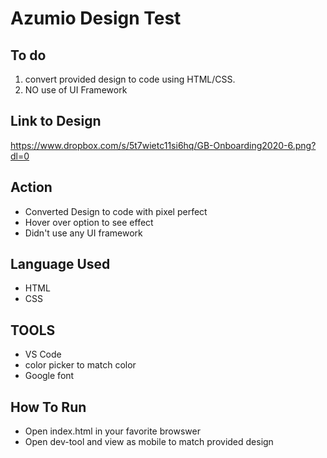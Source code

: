 # Azumio Design Test

## To do

1. convert provided design to code using HTML/CSS.
2. NO use of UI Framework

## Link to Design

https://www.dropbox.com/s/5t7wietc11si6hq/GB-Onboarding2020-6.png?dl=0

## Action

- Converted Design to code with pixel perfect 
- Hover over option to see effect
- Didn't use any UI framework

## Language Used

- HTML
- CSS

## TOOLS

- VS Code
- color picker to match color
- Google font 

## How To Run

- Open index.html in your favorite browswer 
- Open dev-tool and view as mobile to match provided design